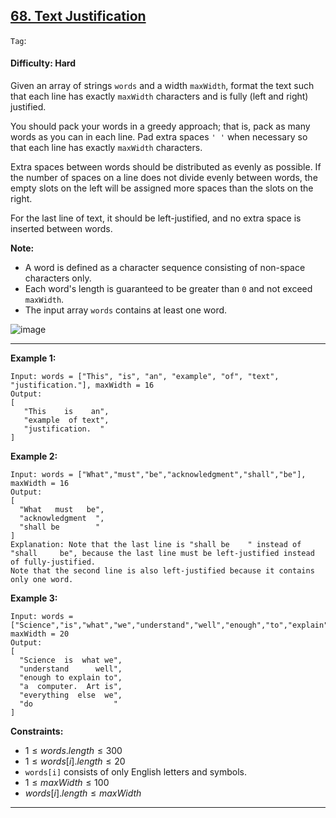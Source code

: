 ## [68. Text Justification](https://leetcode.com/problems/text-justification/)

```Tag```:

#### Difficulty: Hard

Given an array of strings ```words``` and a width ```maxWidth```, format the text such that each line has exactly ```maxWidth``` characters and is fully (left and right) justified.

You should pack your words in a greedy approach; that is, pack as many words as you can in each line. Pad extra spaces ```' '``` when necessary so that each line has exactly ```maxWidth``` characters.

Extra spaces between words should be distributed as evenly as possible. If the number of spaces on a line does not divide evenly between words, the empty slots on the left will be assigned more spaces than the slots on the right.

For the last line of text, it should be left-justified, and no extra space is inserted between words.

__Note:__

- A word is defined as a character sequence consisting of non-space characters only.
- Each word's length is guaranteed to be greater than ```0``` and not exceed ```maxWidth```.
- The input array ```words``` contains at least one word.

![image](https://github.com/quananhle/Python/assets/35042430/876c3888-01da-4927-86d0-322acac274e3)

---

__Example 1:__
```
Input: words = ["This", "is", "an", "example", "of", "text", "justification."], maxWidth = 16
Output:
[
   "This    is    an",
   "example  of text",
   "justification.  "
]
```

__Example 2:__
```
Input: words = ["What","must","be","acknowledgment","shall","be"], maxWidth = 16
Output:
[
  "What   must   be",
  "acknowledgment  ",
  "shall be        "
]
Explanation: Note that the last line is "shall be    " instead of "shall     be", because the last line must be left-justified instead of fully-justified.
Note that the second line is also left-justified because it contains only one word.
```

__Example 3:__
```
Input: words = ["Science","is","what","we","understand","well","enough","to","explain","to","a","computer.","Art","is","everything","else","we","do"], maxWidth = 20
Output:
[
  "Science  is  what we",
  "understand      well",
  "enough to explain to",
  "a  computer.  Art is",
  "everything  else  we",
  "do                  "
]
```

__Constraints:__

- $1 \le words.length \le 300$
- $1 \le words[i].length \le 20$
- ```words[i]``` consists of only English letters and symbols.
- $1 \le maxWidth \le 100$
- $words[i].length \le maxWidth$

---
